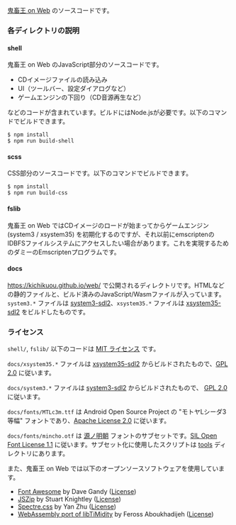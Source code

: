 [鬼畜王 on Web](https://github.com/kichikuou/web/) のソースコードです。

### 各ディレクトリの説明

#### shell
鬼畜王 on Web のJavaScript部分のソースコードです。

* CDイメージファイルの読み込み
* UI（ツールバー、設定ダイアログなど）　
* ゲームエンジンの下回り（CD音源再生など）

などのコードが含まれています。ビルドにはNode.jsが必要です。以下のコマンドでビルドできます。

    $ npm install
    $ npm run build-shell

#### scss
CSS部分のソースコードです。以下のコマンドでビルドできます。

    $ npm install
    $ npm run build-css

#### fslib
鬼畜王 on Web ではCDイメージのロードが始まってからゲームエンジン (system3 / xsystem35) を初期化するのですが、それ以前にemscriptenのIDBFSファイルシステムにアクセスしたい場合があります。これを実現するためのダミーのEmscriptenプログラムです。

#### docs
https://kichikuou.github.io/web/ で公開されるディレクトリです。HTMLなどの静的ファイルと、ビルド済みのJavaScript/Wasmファイルが入っています。
`system3.*` ファイルは [system3-sdl2](https://github.com/kichikuou/system3-sdl2)、`xsystem35.*` ファイルは [xsystem35-sdl2](https://github.com/kichikuou/xsystem35-sdl2) をビルドしたものです。

### ライセンス
`shell/`, `fslib/` 以下のコードは [MIT ライセンス](shell/LICENSE) です。

`docs/xsystem35.*` ファイルは [xsystem35-sdl2](https://github.com/kichikuou/xsystem35-sdl2) からビルドされたもので、[GPL 2.0](https://github.com/kichikuou/xsystem35-sdl2/blob/emscripten/COPYING) に従います。

`docs/system3.*` ファイルは [system3-sdl2](https://github.com/kichikuou/system3-sdl2) からビルドされたもので、 [GPL 2.0](https://github.com/kichikuou/system3-sdl2/blob/master/COPYING.txt) に従います。

`docs/fonts/MTLc3m.ttf` は Android Open Source Project の "モトヤLシーダ3等幅" フォントであり、[Apache License 2.0](docs/fonts/NOTICE) に従います。

`docs/fonts/mincho.otf` は [源ノ明朝](https://github.com/adobe-fonts/source-han-serif/) フォントのサブセットです。[SIL Open Font License 1.1](docs/fonts/LICENSE.txt) に従います。サブセット化に使用したスクリプトは [tools](tools) ディレクトリにあります。

また、鬼畜王 on Web では以下のオープンソースソフトウェアを使用しています。
- [Font Awesome](https://fontawesome.com/v4.7.0/) by Dave Gandy ([License](https://fontawesome.com/v4.7.0/license/))
- [JSZip](https://stuk.github.io/jszip/) by Stuart Knightley ([License](https://github.com/Stuk/jszip/blob/v3.1.3/LICENSE.markdown))
- [Spectre.css](https://picturepan2.github.io/spectre/) by Yan Zhu ([License](https://github.com/picturepan2/spectre/blob/v0.5.8/LICENSE))
- [WebAssembly port of libTiMidity](https://github.com/feross/timidity) by Feross Aboukhadijeh ([License](https://github.com/feross/timidity/blob/v1.1.3/LICENSE))
